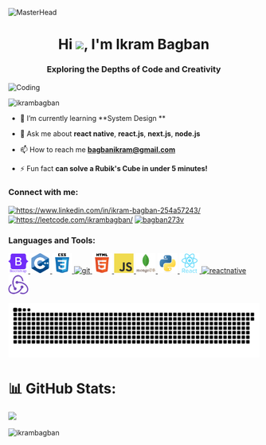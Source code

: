 ![MasterHead](https://drive.google.com/uc?export=view&id=1K3or-EBlW8bVpYtEkrRhzF-NXzBU9Siq)
<h1 align="center">Hi <img src="https://raw.githubusercontent.com/MartinHeinz/MartinHeinz/master/wave.gif" width="30px">, I'm Ikram Bagban</h1>
<h3 align="center">Exploring the Depths of Code and Creativity</h3>

<img align="center" alt="Coding" width="400" src="https://cdn.dribbble.com/users/1162077/screenshots/3848914/programmer.gif">

<p align="left"> <img src="https://komarev.com/ghpvc/?username=ikrambagban&label=Profile%20views&color=0e75b6&style=flat" alt="ikrambagban" /> </p>



- 🌱 I’m currently learning **System Design  **

- 💬 Ask me about **react native**, **react.js**, **next.js**, **node.js**

- 📫 How to reach me **bagbanikram@gmail.com**
<!-- - 📄 Know about my experiences [CV](https://drive.google.com/file/d/1vW3U-aDlJsywdZmdAzvMRDLuc1RC_l2-/view) -->


- ⚡ Fun fact **can solve a Rubik's Cube in under 5 minutes!**

<h3 align="left">Connect with me:</h3>
<p align="left">
<a href="https://www.linkedin.com/in/ikram-bagban-254a57243/" target="blank"><img align="center" src="https://raw.githubusercontent.com/rahuldkjain/github-profile-readme-generator/master/src/images/icons/Social/linked-in-alt.svg" alt="https://www.linkedin.com/in/ikram-bagban-254a57243/" height="30" width="40" /></a>
<a href="https://leetcode.com/ikrambagban/" target="blank"><img align="center" src="https://raw.githubusercontent.com/rahuldkjain/github-profile-readme-generator/master/src/images/icons/Social/leet-code.svg" alt="https://leetcode.com/ikrambagban/" height="30" width="40" /></a>
<a href="https://auth.geeksforgeeks.org/user/bagban273v" target="blank"><img align="center" src="https://raw.githubusercontent.com/rahuldkjain/github-profile-readme-generator/master/src/images/icons/Social/geeks-for-geeks.svg" alt="bagban273v" height="30" width="40" /></a>
</p>

<h3 align="left">Languages and Tools:</h3>
<p align="left"> <a href="https://getbootstrap.com" target="_blank" rel="noreferrer"> <img src="https://raw.githubusercontent.com/devicons/devicon/master/icons/bootstrap/bootstrap-plain-wordmark.svg" alt="bootstrap" width="40" height="40"/> </a> <a href="https://www.w3schools.com/cpp/" target="_blank" rel="noreferrer"> <img src="https://raw.githubusercontent.com/devicons/devicon/master/icons/cplusplus/cplusplus-original.svg" alt="cplusplus" width="40" height="40"/> </a> <a href="https://www.w3schools.com/css/" target="_blank" rel="noreferrer"> <img src="https://raw.githubusercontent.com/devicons/devicon/master/icons/css3/css3-original-wordmark.svg" alt="css3" width="40" height="40"/> </a> <a href="https://git-scm.com/" target="_blank" rel="noreferrer"> <img src="https://www.vectorlogo.zone/logos/git-scm/git-scm-icon.svg" alt="git" width="40" height="40"/> </a> <a href="https://www.w3.org/html/" target="_blank" rel="noreferrer"> <img src="https://raw.githubusercontent.com/devicons/devicon/master/icons/html5/html5-original-wordmark.svg" alt="html5" width="40" height="40"/> </a> <a href="https://developer.mozilla.org/en-US/docs/Web/JavaScript" target="_blank" rel="noreferrer"> <img src="https://raw.githubusercontent.com/devicons/devicon/master/icons/javascript/javascript-original.svg" alt="javascript" width="40" height="40"/> </a> <a href="https://www.mongodb.com/" target="_blank" rel="noreferrer"> <img src="https://raw.githubusercontent.com/devicons/devicon/master/icons/mongodb/mongodb-original-wordmark.svg" alt="mongodb" width="40" height="40"/> </a> <a href="https://www.python.org" target="_blank" rel="noreferrer"> <img src="https://raw.githubusercontent.com/devicons/devicon/master/icons/python/python-original.svg" alt="python" width="40" height="40"/> </a> <a href="https://reactjs.org/" target="_blank" rel="noreferrer"> <img src="https://raw.githubusercontent.com/devicons/devicon/master/icons/react/react-original-wordmark.svg" alt="react" width="40" height="40"/> </a> <a href="https://reactnative.dev/" target="_blank" rel="noreferrer"> <img src="https://reactnative.dev/img/header_logo.svg" alt="reactnative" width="40" height="40"/> </a> <a href="https://redux.js.org" target="_blank" rel="noreferrer"> <img src="https://raw.githubusercontent.com/devicons/devicon/master/icons/redux/redux-original.svg" alt="redux" width="40" height="40"/> </a> </p>

<a href=#><img src="https://raw.githubusercontent.com/anmolwadhwaxx/anmolwadhwaxx/deda191d8faa317e1087ba3e16bee98b6b9b29ea/snake.svg"></a>


# 📊 GitHub Stats:
![](https://github-readme-stats.vercel.app/api?username=ikrambagban&theme=dark&hide_border=false&include_all_commits=true)<br/>


<p><img align="left" src="https://github-readme-stats.vercel.app/api/top-langs?username=ikrambagban&show_icons=true&locale=en&layout=compact" alt="ikrambagban" /></p>




